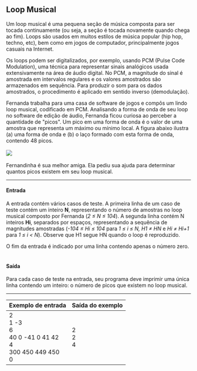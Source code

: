 ## Loop Musical
Um loop musical é uma pequena seção de música composta para ser tocada continuamente (ou seja, a seção é tocada novamente quando chega ao fim). Loops são usados em muitos estilos de música popular (hip hop, techno, etc), bem como em jogos de computador, principalmente jogos casuais na Internet.

Os loops podem ser digitalizados, por exemplo, usando PCM (Pulse Code Modulation), uma técnica para representar sinais analógicos usada extensivamente na área de áudio digital. No PCM, a magnitude do sinal é amostrada em intervalos regulares e os valores amostrados são armazenados em sequência. Para produzir o som para os dados amostrados, o procedimento é aplicado em sentido inverso (demodulação).

Fernanda trabalha para uma casa de software de jogos e compôs um lindo loop musical, codificado em PCM. Analisando a forma de onda de seu loop no software de edição de áudio, Fernanda ficou curiosa ao perceber a quantidade de "picos". Um pico em uma forma de onda é o valor de uma amostra que representa um máximo ou mínimo local. A figura abaixo ilustra (a) uma forma de onda e (b) o laço formado com esta forma de onda, contendo 48 picos. <br> <br>
![](https://resources.beecrowd.com.br/gallery/images/problems/UOJ_1089_en.png) <br> <br>
Fernandinha é sua melhor amiga. Ela pediu sua ajuda para determinar quantos picos existem em seu loop musical.

---
#### Entrada
A entrada contém vários casos de teste. A primeira linha de um caso de teste contém um inteiro **N**, representando o número de amostras no loop musical composto por Fernanda (*2 ≤ N ≤ 104*). A segunda linha contém N inteiros **Hi**, separados por espaços, representando a sequência de magnitudes amostradas (*-104 ≤ Hi ≤ 104* para *1 ≤ i ≤ N, H1 ≠ HN* e *Hi ≠ Hi+1* para *1 ≤ i < N*). Observe que H1 segue HN quando o loop é reproduzido.

O fim da entrada é indicado por uma linha contendo apenas o número zero.
<br> <br>
#### Saída
Para cada caso de teste na entrada, seu programa deve imprimir uma única linha contendo um inteiro: o número de picos que existem no loop musical.

---

Exemplo de entrada  | Saída do exemplo
------------- | -------------
2 <br> 1 -3 <br> 6 <br> 40 0 -41 0 41 42 <br> 4 <br> 300 450 449 450 <br> 0  | 2 <br> 2 <br> 4
